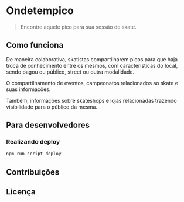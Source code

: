# Ondetempico
> Encontre aquele pico para sua sessão de skate.

## Como funciona
De maneira colaborativa, skatistas compartilharem picos para que haja troca de conhecimento entre os mesmos, com caracteristicas do local, sendo pagou ou público, street ou outra modalidade.

O compartilhamento de eventos, campeonatos relacionados ao skate e suas informações.

Também, informações sobre skateshops e lojas relacionadas trazendo visibilidade para o público da mesma.

## Para desenvolvedores

### Realizando deploy
```sh
npm run-script deploy 
```

## Contribuições

## Licença
